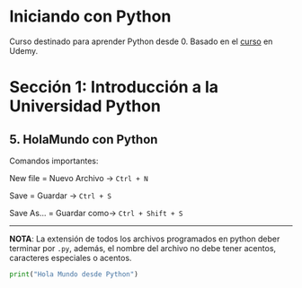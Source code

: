 # Iniciando con Python

Curso destinado para aprender Python desde 0. Basado en el [curso](https://www.udemy.com/course/universidad-python-desde-cero-hasta-experto-django-flask-rest-web/) en Udemy.

# Sección 1: Introducción a la Universidad Python

## 5. HolaMundo con Python

Comandos importantes:

New file = Nuevo Archivo → `Ctrl + N`

Save = Guardar → `Ctrl + S`

Save As... = Guardar como→ `Ctrl + Shift + S`

---

**NOTA**: La extensión de todos los archivos programados en python deber terminar por `.py`, además, el nombre del archivo no debe tener acentos, caracteres especiales o acentos. 

```python
print("Hola Mundo desde Python")
```
